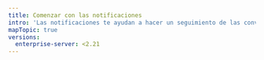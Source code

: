 ```yaml
---
title: Comenzar con las notificaciones
intro: 'Las notificaciones te ayudan a hacer un seguimiento de las conversaciones y las actualizaciones que te interesan. Puedes recibir notificaciones en {% data variables.product.product_name %} o a través de tu cliente de correo electrónico sobre conversaciones en las que estás participando o actualizaciones que estás observando.'
mapTopic: true
versions:
  enterprise-server: <2.21
---
```


